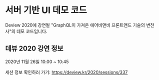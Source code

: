 # 서버 기반 UI 데모 코드
Deview 2020에 강연될 "GraphQL이 가져온 에어비앤비 프론트앤드 기술의 변천사"의 데모 코드입니다.


## 데뷰 2020 강연 정보

2020년 11월 26일 10:00 ~ 10:45

세션 정보 확인하러 가기:
https://deview.kr/2020/sessions/337
